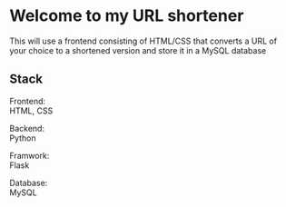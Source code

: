 # Welcome to my URL shortener
This will use a frontend consisting of HTML/CSS that converts a  URL of your choice to a shortened version and store it in a MySQL database

## Stack

Frontend:<br>
HTML, CSS

Backend:<br>
Python

Framwork:<br>
Flask

Database:<br>
MySQL

